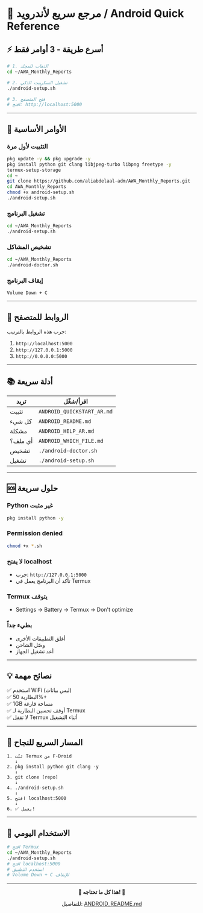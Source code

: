 # 📱 مرجع سريع لأندرويد / Android Quick Reference

## ⚡ أسرع طريقة - 3 أوامر فقط

```bash
# 1. الذهاب للمجلد
cd ~/AWA_Monthly_Reports

# 2. تشغيل السكريبت الذكي
./android-setup.sh

# 3. فتح المتصفح
# افتح: http://localhost:5000
```

---

## 🔧 الأوامر الأساسية

### التثبيت لأول مرة
```bash
pkg update -y && pkg upgrade -y
pkg install python git clang libjpeg-turbo libpng freetype -y
termux-setup-storage
cd ~
git clone https://github.com/aliabdelaal-adm/AWA_Monthly_Reports.git
cd AWA_Monthly_Reports
chmod +x android-setup.sh
./android-setup.sh
```

### تشغيل البرنامج
```bash
cd ~/AWA_Monthly_Reports
./android-setup.sh
```

### تشخيص المشاكل
```bash
cd ~/AWA_Monthly_Reports
./android-doctor.sh
```

### إيقاف البرنامج
```
Volume Down + C
```

---

## 🔗 الروابط للمتصفح

جرب هذه الروابط بالترتيب:
1. `http://localhost:5000`
2. `http://127.0.0.1:5000`
3. `http://0.0.0.0:5000`

---

## 📚 أدلة سريعة

| تريد | اقرأ/شغّل |
|------|-----------|
| تثبيت | `ANDROID_QUICKSTART_AR.md` |
| كل شيء | `ANDROID_README.md` |
| مشكلة | `ANDROID_HELP_AR.md` |
| أي ملف؟ | `ANDROID_WHICH_FILE.md` |
| تشخيص | `./android-doctor.sh` |
| تشغيل | `./android-setup.sh` |

---

## 🆘 حلول سريعة

### Python غير مثبت
```bash
pkg install python -y
```

### Permission denied
```bash
chmod +x *.sh
```

### لا يفتح localhost
- جرب: `http://127.0.0.1:5000`
- تأكد أن البرنامج يعمل في Termux

### Termux يتوقف
- Settings → Battery → Termux → Don't optimize

### بطيء جداً
- أغلق التطبيقات الأخرى
- وصّل الشاحن
- أعد تشغيل الجهاز

---

## 💡 نصائح مهمة

✅ استخدم WiFi (ليس بيانات)  
✅ البطارية 50%+  
✅ 1GB مساحة فارغة  
✅ أوقف تحسين البطارية لـ Termux  
✅ لا تقفل Termux أثناء التشغيل

---

## 🎯 المسار السريع للنجاح

```
1. ثبّت Termux من F-Droid
   ↓
2. pkg install python git clang -y
   ↓
3. git clone [repo]
   ↓
4. ./android-setup.sh
   ↓
5. افتح localhost:5000
   ↓
6. ✅ يعمل!
```

---

## 🔄 الاستخدام اليومي

```bash
# افتح Termux
cd ~/AWA_Monthly_Reports
./android-setup.sh
# افتح localhost:5000
# استخدم التطبيق
# Volume Down + C للإيقاف
```

---

<div align="center">

**🎉 هذا كل ما تحتاجه! 🎉**

للتفاصيل: [ANDROID_README.md](ANDROID_README.md)

</div>
